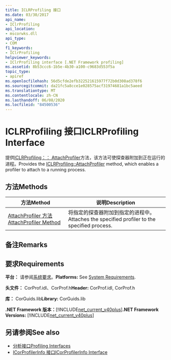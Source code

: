 ```yaml
---
title: ICLRProfiling 接口
ms.date: 03/30/2017
api_name:
- IClrProfiling
api_location:
- mscorwks.dll
api_type:
- COM
f1_keywords:
- IClrProfiling
helpviewer_keywords:
- IClrProfiling interface [.NET Framework profiling]
ms.assetid: 8b53ccc6-1b5e-4b30-a100-c9683d553f5a
topic_type:
- apiref
ms.openlocfilehash: 56d5cfde2efb322521615977f72b0d308ad378f6
ms.sourcegitcommit: da21fc5a8cce1e028575acf31974681a1bc5aeed
ms.translationtype: MT
ms.contentlocale: zh-CN
ms.lasthandoff: 06/08/2020
ms.locfileid: "84500536"
---
```

# <a name="iclrprofiling-interface"></a><span data-ttu-id="c49d6-102">ICLRProfiling 接口</span><span class="sxs-lookup"><span data-stu-id="c49d6-102">ICLRProfiling Interface</span></span>
<span data-ttu-id="c49d6-103">提供[ICLRProfiling：： AttachProfiler](iclrprofiling-attachprofiler-method.md)方法，该方法可使探查器附加到正在运行的进程。</span><span class="sxs-lookup"><span data-stu-id="c49d6-103">Provides the [ICLRProfiling::AttachProfiler](iclrprofiling-attachprofiler-method.md) method, which enables a profiler to attach to a running process.</span></span>  
  
## <a name="methods"></a><span data-ttu-id="c49d6-104">方法</span><span class="sxs-lookup"><span data-stu-id="c49d6-104">Methods</span></span>  
  
|<span data-ttu-id="c49d6-105">方法</span><span class="sxs-lookup"><span data-stu-id="c49d6-105">Method</span></span>|<span data-ttu-id="c49d6-106">说明</span><span class="sxs-lookup"><span data-stu-id="c49d6-106">Description</span></span>|  
|------------|-----------------|  
|[<span data-ttu-id="c49d6-107">AttachProfiler 方法</span><span class="sxs-lookup"><span data-stu-id="c49d6-107">AttachProfiler Method</span></span>](iclrprofiling-attachprofiler-method.md)|<span data-ttu-id="c49d6-108">将指定的探查器附加到指定的进程中。</span><span class="sxs-lookup"><span data-stu-id="c49d6-108">Attaches the specified profiler to the specified process.</span></span>|  
  
## <a name="remarks"></a><span data-ttu-id="c49d6-109">备注</span><span class="sxs-lookup"><span data-stu-id="c49d6-109">Remarks</span></span>  
  
## <a name="requirements"></a><span data-ttu-id="c49d6-110">要求</span><span class="sxs-lookup"><span data-stu-id="c49d6-110">Requirements</span></span>  
 <span data-ttu-id="c49d6-111">**平台：** 请参阅[系统要求](../../get-started/system-requirements.md)。</span><span class="sxs-lookup"><span data-stu-id="c49d6-111">**Platforms:** See [System Requirements](../../get-started/system-requirements.md).</span></span>  
  
 <span data-ttu-id="c49d6-112">**头文件：** CorProf.idl、CorProf.h</span><span class="sxs-lookup"><span data-stu-id="c49d6-112">**Header:** CorProf.idl, CorProf.h</span></span>  
  
 <span data-ttu-id="c49d6-113">**库：** CorGuids.lib</span><span class="sxs-lookup"><span data-stu-id="c49d6-113">**Library:** CorGuids.lib</span></span>  
  
 <span data-ttu-id="c49d6-114">**.NET Framework 版本：**[!INCLUDE[net_current_v40plus](../../../../includes/net-current-v40plus-md.md)]</span><span class="sxs-lookup"><span data-stu-id="c49d6-114">**.NET Framework Versions:** [!INCLUDE[net_current_v40plus](../../../../includes/net-current-v40plus-md.md)]</span></span>  
  
## <a name="see-also"></a><span data-ttu-id="c49d6-115">另请参阅</span><span class="sxs-lookup"><span data-stu-id="c49d6-115">See also</span></span>

- [<span data-ttu-id="c49d6-116">分析接口</span><span class="sxs-lookup"><span data-stu-id="c49d6-116">Profiling Interfaces</span></span>](profiling-interfaces.md)
- [<span data-ttu-id="c49d6-117">ICorProfilerInfo 接口</span><span class="sxs-lookup"><span data-stu-id="c49d6-117">ICorProfilerInfo Interface</span></span>](icorprofilerinfo-interface.md)
